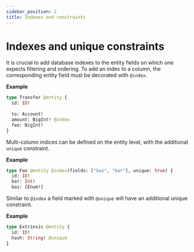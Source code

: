 ```yaml
---
sidebar_position: 2
title: Indexes and constraints
---
```


# Indexes and unique constraints

It is crucial to add database indexes to the entity fields on which one expects filtering and ordering. To add an index to a column, the corresponding entity field must be decorated with `@index`. 

**Example**
```graphql
type Transfer @entity {
  id: ID!
  
  to: Account!
  amount: BigInt! @index
  fee: BigInt! 
}
```

Multi-column indices can be defined on the entity level, with the additional `unique` constraint. 

**Example**
```graphql
type Foo @entity @index(fields: ["baz", "bar"], unique: true) {
  id: ID!
  bar: Int!
  baz: [Enum!]
```
 
Similar to `@index` a field marked with `@unique` will have an additional unique constraint. 

**Example**
```graphql
type Extrinsic @entity {
  id: ID!
  hash: String! @unique
}
```
